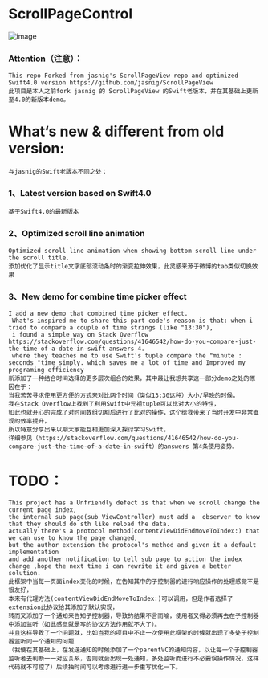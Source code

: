 # ScrollPageControl
![image](https://github.com/lawrencehjf/ScrollPageControl/blob/dev/no13.gif)

###	Attention（注意）：
	This repo Forked from jasnig's ScrollPageView repo and optimized Swift4.0 version https://github.com/jasnig/ScrollPageView
	此项目是本人之前fork jasnig 的 ScrollPageView 的Swift老版本，并在其基础上更新至4.0的新版本demo。
# What‘s new & different from old version:
	与jasnig的Swift老版本不同之处：
###	1、Latest version based on Swift4.0
	基于Swift4.0的最新版本
###	2、Optimized scroll line animation
	Optimized scroll line animation when showing bottom scroll line under the scroll title.
	添加优化了显示title文字底部滚动条时的渐变拉伸效果，此灵感来源于微博的tab类似切换效果
###	3、New demo for combine time picker effect 
	I add a new demo that combined time picker effect.
	 What's inspired me to share this part code's reason is that: when i tried to compare a couple of time strings (like "13:30"),
	 i found a simple way on Stack Overflow https://stackoverflow.com/questions/41646542/how-do-you-compare-just-the-time-of-a-date-in-swift answers 4.
	 where they teaches me to use Swift's tuple compare the "minute : seconds "time simply. which saves me a lot of time and Improved my programing efficiency
	新添加了一种结合时间选择的更多层次组合的效果，其中最让我想共享这一部分demo之处的原因在于：
	当我苦苦寻求使用更方便的方式来对比两个时间（类似13:30这种）大小/早晚的时候，
	我在Stack Overflow上找到了利用Swift中元祖tuple可以比对大小的特性，
	如此也就开心的完成了对时间数组切割后进行了比对的操作，这个给我带来了当时开发中非常直观的效率提升，
	所以特意分享出来以期大家能互相更加深入探讨学习Swift，
	详细参见（https://stackoverflow.com/questions/41646542/how-do-you-compare-just-the-time-of-a-date-in-swift）的answers 第4条使用姿势。

#	TODO：
	This project has a Unfriendly defect is that when we scroll change the current page index, 
	the internal sub page(sub ViewController) must add a  observer to know that they should do sth like reload the data. 
	actually there's a protocol method(contentViewDidEndMoveToIndex:) that we can use to know the page changed, 
	but the author extension the protocol's method and given it a default implementation 
	and add another notification to tell sub page to action the index change ,hope the next time i can rewrite it and given a better solution.
	此框架中当每一页面index变化的时候，在告知其中的子控制器的进行响应操作的处理感觉不是很友好，
	本来有代理方法(contentViewDidEndMoveToIndex:)可以调用，但是作者选择了extension此协议给其添加了默认实现，
	转而又添加了一个通知来告知子控制器，导致的结果不言而喻，使用者又得必须再去在子控制器中添加监听（如此感觉就是写的协议方法作用就不大了）。
	并且这样导致了一个问题就，比如当我的项目中不止一次使用此框架的时候就出现了多处子控制器监听同一个通知的问题
	（我便在其基础上，在发送通知的时候添加了一个parentVC的通知内容，以让每一个子控制器监听者去判断一一对应关系，否则就会出现一处通知，多处监听而进行不必要误操作情况，这样代码就不可控了）后续抽时间可以考虑进行进一步重写优化一下。



